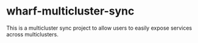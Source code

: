 # wharf-multicluster-sync

This is a multicluster sync project to allow users to easily expose services across multiclusters.
